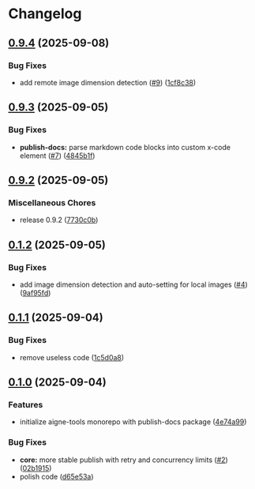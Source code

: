 # Changelog

## [0.9.4](https://github.com/AIGNE-io/aigne-tools/compare/aigne-tools-v0.9.3...aigne-tools-v0.9.4) (2025-09-08)


### Bug Fixes

* add remote image dimension detection ([#9](https://github.com/AIGNE-io/aigne-tools/issues/9)) ([1cf8c38](https://github.com/AIGNE-io/aigne-tools/commit/1cf8c3893c0942d02f7272aee54caf007fd2f690))

## [0.9.3](https://github.com/AIGNE-io/aigne-tools/compare/aigne-tools-v0.9.2...aigne-tools-v0.9.3) (2025-09-05)


### Bug Fixes

* **publish-docs:** parse markdown code blocks into custom x-code element ([#7](https://github.com/AIGNE-io/aigne-tools/issues/7)) ([4845b1f](https://github.com/AIGNE-io/aigne-tools/commit/4845b1f80a9390d69a39dbe2f8c2603f20df40b0))

## [0.9.2](https://github.com/AIGNE-io/aigne-tools/compare/aigne-tools-v0.1.2...aigne-tools-v0.9.2) (2025-09-05)


### Miscellaneous Chores

* release 0.9.2 ([7730c0b](https://github.com/AIGNE-io/aigne-tools/commit/7730c0ba7d6bf8594241d6412d2fb1e9ce1f1d7a))

## [0.1.2](https://github.com/AIGNE-io/aigne-tools/compare/aigne-tools-v0.1.1...aigne-tools-v0.1.2) (2025-09-05)


### Bug Fixes

* add image dimension detection and  auto-setting for local images ([#4](https://github.com/AIGNE-io/aigne-tools/issues/4)) ([9af95fd](https://github.com/AIGNE-io/aigne-tools/commit/9af95fd0d68a348d7e441402fe460b6a0c158808))

## [0.1.1](https://github.com/AIGNE-io/aigne-tools/compare/aigne-tools-v0.1.0...aigne-tools-v0.1.1) (2025-09-04)


### Bug Fixes

* remove useless code ([1c5d0a8](https://github.com/AIGNE-io/aigne-tools/commit/1c5d0a88513a1f8e8cf7472c92286a0f0917ebc6))

## [0.1.0](https://github.com/AIGNE-io/aigne-tools/compare/aigne-tools-v0.0.1...aigne-tools-v0.1.0) (2025-09-04)


### Features

* initialize aigne-tools monorepo with publish-docs package ([4e74a99](https://github.com/AIGNE-io/aigne-tools/commit/4e74a99845f3b63e5847e58b16db7bbac54590d5))


### Bug Fixes

* **core:** more stable publish with retry and concurrency limits ([#2](https://github.com/AIGNE-io/aigne-tools/issues/2)) ([02b1915](https://github.com/AIGNE-io/aigne-tools/commit/02b19150d998175b129d0a7ab653b2f044c6ca62))
* polish code ([d65e53a](https://github.com/AIGNE-io/aigne-tools/commit/d65e53a190c708d6e6d966d14e19055fd3d9248c))
